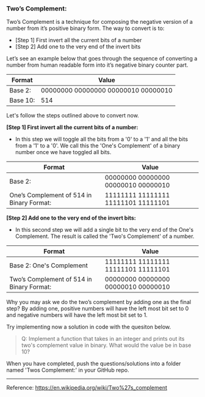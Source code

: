 ### Two’s Complement:
Two’s Complement is a technique for composing the negative version of a number from it’s positive binary form.  The way to convert is to:

  - [Step 1] First invert all the current bits of a number
  - [Step 2] Add one to the very end of the invert bits

Let’s see an example below that goes through the sequence of converting a number from human readable form into it’s negative binary counter part.

| Format | Value | 
|---------------------------|-----|
| Base 2:                  |00000000 00000000 00000010 00000010|
| Base 10:                  | 514  |

Let's follow the steps outlined above to convert now.

**[Step 1] First invert all the current bits of a number:**

* In this step we will toggle all the bits from a '0' to a '1' and all the bits from a '1' to a '0'.  We call this the 'One's Complement' of a binary number once we have toggled all bits.

| Format | Value | 
|---------------------------|-----|
| Base 2:                  |00000000 00000000 00000010 00000010|
| One’s Complement of 514 in Binary Format:| 11111111 11111111 11111101 11111101|  
  
**[Step 2] Add one to the very end of the invert bits:**

* In this second step we will add a single bit to the very end of the One's Complement.  The result is called the 'Two's Complement' of a number. 
  
| Format | Value | 
|---------------------------|-----|
| Base 2:  One's Complement                  |11111111 11111111 11111101 11111101|
| Two’s Complement of 514 in Binary Format:                  | 00000000 00000000 00000010 00000010|    

Why you may ask we do the two’s complement by adding one as the final step?  By adding one, positive numbers will have the left most bit set to 0 and negative numbers will have the left most bit set to 1.

Try implementing now a solution in code with the quesiton below.
>Q:  Implement a function that takes in an integer and prints out its two's complement value in binary.  What would the value be in base 10?

When you have completed, push the questions/solutions into a folder named 'Twos Complement:' in your GitHub repo.
______________________________________________________________________________________
Reference:
https://en.wikipedia.org/wiki/Two%27s_complement
